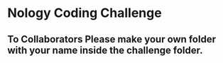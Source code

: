 # Nology Coding Challenge

## To Collaborators Please make your own folder with your name inside the challenge folder.